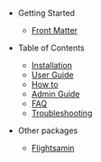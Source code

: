 * Getting Started

  * [Front Matter](front)

* Table of Contents

  * [Installation](installation)
  * [User Guide](user-guide)
  * [How to](usage)
  * [Admin Guide](admin-guide)
  * [FAQ](faq)
  * [Troubleshooting](troubleshooting)

* Other packages

  * [Flightsamin](https://github.com/flightsadmin)

